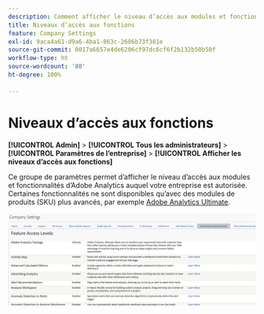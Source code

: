 ```yaml
---
description: Comment afficher le niveau d’accès aux modules et fonctionnalités Adobe Analytics auxquels votre entreprise a droit.
title: Niveaux d’accès aux fonctions
feature: Company Settings
exl-id: 9aca4a61-d9a6-4ba1-863c-2686b73f381e
source-git-commit: 0017a6657e4de6206cf97dc6cf6f2b132b50b50f
workflow-type: ht
source-wordcount: '80'
ht-degree: 100%

---
```


# Niveaux d’accès aux fonctions

**[!UICONTROL Admin]** > **[!UICONTROL Tous les administrateurs]** > **[!UICONTROL Paramètres de l’entreprise]** > **[!UICONTROL Afficher les niveaux d’accès aux fonctions]**

Ce groupe de paramètres permet d’afficher le niveau d’accès aux modules et fonctionnalités d’Adobe Analytics auquel votre entreprise est autorisée. Certaines fonctionnalités ne sont disponibles qu’avec des modules de produits (SKU) plus avancés, par exemple [Adobe Analytics Ultimate](https://www.adobe.com/fr/data-analytics-cloud/analytics/ultimate.html).

![](assets/feature-access-levels.png)
